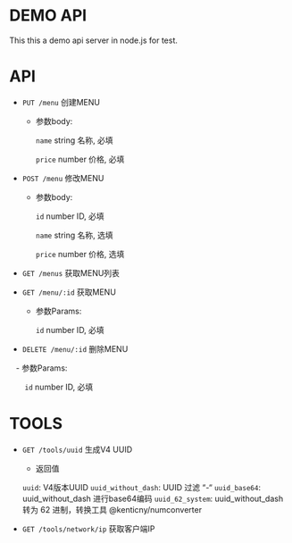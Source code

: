 # DEMO API

This this a demo api server in node.js for test.

# API

- `PUT /menu` 创建MENU

    - 参数body:

      `name` string 名称, 必填

      `price` number 价格, 必填


- `POST /menu` 修改MENU

    - 参数body:

      `id` number ID, 必填

      `name` string 名称, 选填

      `price` number 价格, 选填

- `GET /menus` 获取MENU列表

- `GET /menu/:id` 获取MENU

    - 参数Params:

      `id` number ID, 必填
      
- `DELETE /menu/:id` 删除MENU

    - 参数Params:
    
        `id` number ID, 必填

# TOOLS

- `GET /tools/uuid` 生成V4 UUID

    - 返回值

    `uuid`: V4版本UUID
    `uuid_without_dash`: UUID 过滤 “-“
    `uuid_base64`: uuid_without_dash 进行base64编码
    `uuid_62_system`: uuid_without_dash 转为 62 进制，转换工具 @kenticny/numconverter

- `GET /tools/network/ip` 获取客户端IP